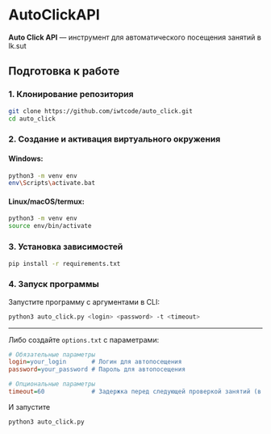# AutoClickAPI

**Auto Click API** — инструмент для автоматического посещения занятий в lk.sut

## Подготовка к работе

### 1. Клонирование репозитория
```bash
git clone https://github.com/iwtcode/auto_click.git
cd auto_click
```

### 2. Создание и активация виртуального окружения
#### Windows:
```bash
python3 -m venv env
env\Scripts\activate.bat
```
#### Linux/macOS/termux:
```bash
python3 -m venv env
source env/bin/activate
```

### 3. Установка зависимостей
```bash
pip install -r requirements.txt
```

### 4. Запуск программы
Запустите программу с аргументами в CLI:
```bash
python3 auto_click.py <login> <password> -t <timeout>
```
---
Либо создайте `options.txt` с параметрами:
```ini
# Обязательные параметры
login=your_login       # Логин для автопосещения
password=your_password # Пароль для автопосещения

# Опциональные параметры
timeout=60             # Задержка перед следующей проверкой занятий (в секундах)
```
И запустите 
```bash
python3 auto_click.py
```